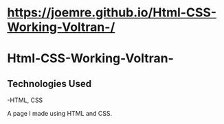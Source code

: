 # https://joemre.github.io/Html-CSS-Working-Voltran-/
# Html-CSS-Working-Voltran-
## Technologies Used
-HTML, CSS

A page I made using HTML and CSS.

